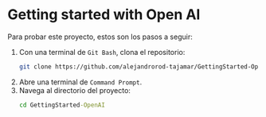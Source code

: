 # Getting started with Open AI

Para probar este proyecto, estos son los pasos a seguir:

1. Con una terminal de `Git Bash`, clona el repositorio:
   ```bash
   git clone https://github.com/alejandrorod-tajamar/GettingStarted-OpenAI.git
   ```
2. Abre una terminal de `Command Prompt`.
3. Navega al directorio del proyecto:
   ```cmd
   cd GettingStarted-OpenAI
   ```
